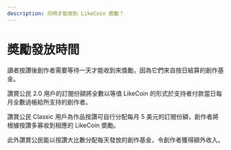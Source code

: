 ```yaml
---
description: 何時才能收到 LikeCoin 奬勵？
---
```


# 奬勵發放時間

讀者按讚後創作者需要等待一天才能收到來獎勵，因為它們來自按日結算的創作基金。

讚賞公民 2.0 用戶的訂閱份額將全數以等值 LikeCoin 的形式於支持者付款當日每月全數過帳給所支持的創作者。

讚賞公民 Classic 用戶為作品按讚可自行分配每月 5 美元的訂閱份額，創作者將根據按讚多寡收到相應的 LikeCoin 奬勵。

此外讚賞公民能以按讚大比數分配每天發放的創作基金，令創作者獲得額外收入。

